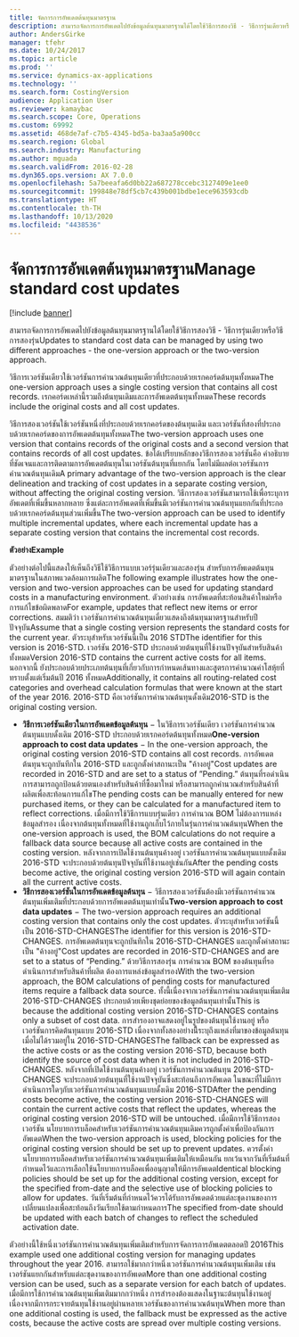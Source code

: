 ```yaml
---
title: จัดการการอัพเดตต้นทุนมาตรฐาน
description: สามารถจัดการการอัพเดตไปยังข้อมูลต้นทุนมาตรฐานได้โดยใช้วิธีการสองวิธี - วิธีการรุ่นเดียวหรือวิธีการสองรุ่น
author: AndersGirke
manager: tfehr
ms.date: 10/24/2017
ms.topic: article
ms.prod: ''
ms.service: dynamics-ax-applications
ms.technology: ''
ms.search.form: CostingVersion
audience: Application User
ms.reviewer: kamaybac
ms.search.scope: Core, Operations
ms.custom: 69992
ms.assetid: 468de7af-c7b5-4345-bd5a-ba3aa5a900cc
ms.search.region: Global
ms.search.industry: Manufacturing
ms.author: mguada
ms.search.validFrom: 2016-02-28
ms.dyn365.ops.version: AX 7.0.0
ms.openlocfilehash: 5a7beeafa6d0bb22a687278ccebc3127409e1ee0
ms.sourcegitcommit: 199848e78df5cb7c439b001bdbe1ece963593cdb
ms.translationtype: HT
ms.contentlocale: th-TH
ms.lasthandoff: 10/13/2020
ms.locfileid: "4438536"
---
```

# <a name="manage-standard-cost-updates"></a><span data-ttu-id="52068-103">จัดการการอัพเดตต้นทุนมาตรฐาน</span><span class="sxs-lookup"><span data-stu-id="52068-103">Manage standard cost updates</span></span>

[!include [banner](../includes/banner.md)]

<span data-ttu-id="52068-104">สามารถจัดการการอัพเดตไปยังข้อมูลต้นทุนมาตรฐานได้โดยใช้วิธีการสองวิธี - วิธีการรุ่นเดียวหรือวิธีการสองรุ่น</span><span class="sxs-lookup"><span data-stu-id="52068-104">Updates to standard cost data can be managed by using two different approaches - the one-version approach or the two-version approach.</span></span> 

<span data-ttu-id="52068-105">วิธีการเวอร์ชันเดียวใช้เวอร์ชันการคำนวณต้นทุนเดียวที่ประกอบด้วยเรกคอร์ดต้นทุนทั้งหมด</span><span class="sxs-lookup"><span data-stu-id="52068-105">The one-version approach uses a single costing version that contains all cost records.</span></span> <span data-ttu-id="52068-106">เรกคอร์ดเหล่านี้รวมถึงต้นทุนเดิมและการอัพเดตต้นทุนทั้งหมด</span><span class="sxs-lookup"><span data-stu-id="52068-106">These records include the original costs and all cost updates.</span></span>

<span data-ttu-id="52068-107">วิธีการสองเวอร์ชันใช้เวอร์ชันหนึ่งที่ประกอบด้วยเรกคอร์ดของต้นทุนเดิม และเวอร์ชันที่สองที่ประกอบด้วยเรกคอร์ดของการอัพเดตต้นทุนทั้งหมด</span><span class="sxs-lookup"><span data-stu-id="52068-107">The two-version approach uses one version that contains records of the original costs and a second version that contains records of all cost updates.</span></span> <span data-ttu-id="52068-108">ข้อได้เปรียบหลักของวิธีการสองเวอร์ชันคือ คำอธิบายที่ชัดเจนและการติดตามการอัพเดตต้นทุนในเวอร์ชันต้นทุนที่แยกกัน โดยไม่มีผลต่อเวอร์ชันการคำนวณต้นทุนเดิม</span><span class="sxs-lookup"><span data-stu-id="52068-108">A primary advantage of the two-version approach is the clear delineation and tracking of cost updates in a separate costing version, without affecting the original costing version.</span></span> <span data-ttu-id="52068-109">วิธีการสองเวอร์ชันสามารถใช้เพื่อระบุการอัพเดตที่เพิ่มขึ้นหลากหลาย ซึ่งแต่ละการอัพเดตที่เพิ่มขึ้นมีเวอร์ชันการคำนวณต้นทุนแยกกันที่ประกอบด้วยเรกคอร์ดต้นทุนส่วนเพิ่มขึ้น</span><span class="sxs-lookup"><span data-stu-id="52068-109">The two-version approach can be used to identify multiple incremental updates, where each incremental update has a separate costing version that contains the incremental cost records.</span></span> 

<span data-ttu-id="52068-110">**ตัวอย่าง**</span><span class="sxs-lookup"><span data-stu-id="52068-110">**Example**</span></span> 

<span data-ttu-id="52068-111">ตัวอย่างต่อไปนี้แสดงให้เห็นถึงวิธีใช้วิธีการแบบเวอร์รุ่นเดียวและสองรุ่น สำหรับการอัพเดตต้นทุนมาตรฐานในสภาพแวดล้อมการผลิต</span><span class="sxs-lookup"><span data-stu-id="52068-111">The following example illustrates how the one-version and two-version approaches can be used for updating standard costs in a manufacturing environment.</span></span> <span data-ttu-id="52068-112">ตัวอย่างเช่น การอัพเดตที่สะท้อนสินค้าใหม่หรือการแก้ไขข้อผิดพลาด</span><span class="sxs-lookup"><span data-stu-id="52068-112">For example, updates that reflect new items or error corrections.</span></span> <span data-ttu-id="52068-113">สมมติว่า เวอร์ชันการคำนวณต้นทุนเดี่ยวแสดงถึงต้นทุนมาตรฐานสำหรับปีปัจจุบัน</span><span class="sxs-lookup"><span data-stu-id="52068-113">Assume that a single costing version represents the standard costs for the current year.</span></span> <span data-ttu-id="52068-114">ตัวระบุสำหรับเวอร์ชันนี้เป็น 2016 STD</span><span class="sxs-lookup"><span data-stu-id="52068-114">The identifier for this version is 2016-STD.</span></span> <span data-ttu-id="52068-115">เวอร์ชัน 2016-STD ประกอบด้วยต้นทุนที่ใช้งานปัจจุบันสำหรับสินค้าทั้งหมด</span><span class="sxs-lookup"><span data-stu-id="52068-115">Version 2016-STD contains the current active costs for all items.</span></span> <span data-ttu-id="52068-116">นอกจากนี้ ยังประกอบด้วยประเภทต้นทุนที่เกี่ยวกับการกำหนดเส้นทางและสูตรการคำนวณค่าโสหุ้ยที่ทราบตั้งแต่เริ่มต้นปี 2016 ทั้งหมด</span><span class="sxs-lookup"><span data-stu-id="52068-116">Additionally, it contains all routing-related cost categories and overhead calculation formulas that were known at the start of the year 2016.</span></span> <span data-ttu-id="52068-117">2016-STD คือเวอร์ชันการคำนวณต้นทุนดั้งเดิม</span><span class="sxs-lookup"><span data-stu-id="52068-117">2016-STD is the original costing version.</span></span>

-   <span data-ttu-id="52068-118">**วิธีการเวอร์ชันเดียวในการอัพเดตข้อมูลต้นทุน** − ในวิธีการเวอร์ชันเดียว เวอร์ชันการคำนวณต้นทุนแบบดั้งเดิม 2016-STD ประกอบด้วยเรกคอร์ดต้นทุนทั้งหมด</span><span class="sxs-lookup"><span data-stu-id="52068-118">**One-version approach to cost data updates** − In the one-version approach, the original costing version 2016-STD contains all cost records.</span></span> <span data-ttu-id="52068-119">การอัพเดตต้นทุนจะถูกบันทึกใน 2016-STD และถูกตั้งค่าสถานะเป็น "ค้างอยู่"</span><span class="sxs-lookup"><span data-stu-id="52068-119">Cost updates are recorded in 2016-STD and are set to a status of ”Pending.”</span></span> <span data-ttu-id="52068-120">ต้นทุนที่รอดำเนินการสามารถถูกป้อนด้วยตนเองสำหรับสินค้าที่ซื้อมาใหม่ หรือสามารถถูกคำนวณสำหรับสินค้าที่ผลิตเพื่อสะท้อนการแก้ไข</span><span class="sxs-lookup"><span data-stu-id="52068-120">The pending costs can be manually entered for new purchased items, or they can be calculated for a manufactured item to reflect corrections.</span></span> <span data-ttu-id="52068-121">เมื่อมีการใช้วิธีการแบบรุ่นเดียว การคำนวณ BOM ไม่ต้องการแหล่งข้อมูลสำรอง เนื่องจากต้นทุนทั้งหมดที่ใช้งานถูกเก็บไว้ภายในรุ่นการคำนวณต้นทุน</span><span class="sxs-lookup"><span data-stu-id="52068-121">When the one-version approach is used, the BOM calculations do not require a fallback data source because all active costs are contained in the costing version.</span></span> <span data-ttu-id="52068-122">หลังจากการเปิดใช้งานต้นทุนค้างอยู่ เวอร์ชันการคำนวณต้นทุนแบบดั้งเดิม 2016-STD จะประกอบด้วยต้นทุนปัจจุบันที่ใช้งานอยู่เช่นกัน</span><span class="sxs-lookup"><span data-stu-id="52068-122">After the pending costs become active, the original costing version 2016-STD will again contain all the current active costs.</span></span>
-   <span data-ttu-id="52068-123">**วิธีการสองเวอร์ชันในการอัพเดตข้อมูลต้นทุน** − วิธีการสองเวอร์ชันต้องมีเวอร์ชันการคำนวณต้นทุนเพิ่มเติมที่ประกอบด้วยการอัพเดตต้นทุนเท่านั้น</span><span class="sxs-lookup"><span data-stu-id="52068-123">**Two-version approach to cost data updates** − The two-version approach requires an additional costing version that contains only the cost updates.</span></span> <span data-ttu-id="52068-124">ตัวระบุสำหรับเวอร์ชันนี้เป็น 2016-STD-CHANGES</span><span class="sxs-lookup"><span data-stu-id="52068-124">The identifier for this version is 2016-STD-CHANGES.</span></span> <span data-ttu-id="52068-125">การอัพเดตต้นทุนจะถูกบันทึกใน 2016-STD-CHANGES และถูกตั้งค่าสถานะเป็น "ค้างอยู่"</span><span class="sxs-lookup"><span data-stu-id="52068-125">Cost updates are recorded in 2016-STD-CHANGES and are set to a status of “Pending.”</span></span> <span data-ttu-id="52068-126">ด้วยวิธีการสองรุ่น การคำนวณ BOM ของต้นทุนที่รอดำเนินการสำหรับสินค้าที่ผลิต ต้องการแหล่งข้อมูลสำรอง</span><span class="sxs-lookup"><span data-stu-id="52068-126">With the two-version approach, the BOM calculations of pending costs for manufactured items require a fallback data source.</span></span> <span data-ttu-id="52068-127">ทั้งนี้เนื่องจากเวอร์ชันการคำนวณต้นทุนเพิ่มเติม 2016-STD-CHANGES ประกอบด้วยเพียงชุดย่อยของข้อมูลต้นทุนเท่านั้น</span><span class="sxs-lookup"><span data-stu-id="52068-127">This is because the additional costing version 2016-STD-CHANGES contains only a subset of cost data.</span></span> <span data-ttu-id="52068-128">การสำรองอาจแสดงอยู่ในรูปของต้นทุนใช้งานอยู่ หรือเวอร์ชันการคิดต้นทุนแบบ 2016-STD เนื่องจากทั้งสองอย่างนี้ีระบุถึงแหล่งที่มาของข้อมูลต้นทุนเมื่อไม่ได้รวมอยู่ใน 2016-STD-CHANGES</span><span class="sxs-lookup"><span data-stu-id="52068-128">The fallback can be expressed as the active costs or as the costing version 2016-STD, because both identify the source of cost data when it is not included in 2016-STD-CHANGES.</span></span> <span data-ttu-id="52068-129">หลังจากที่เปิดใช้งานต้นทุนค้างอยู่ เวอร์ชันการคำนวณต้นทุน 2016-STD-CHANGES จะประกอบด้วยต้นทุนที่ใช้งานปัจจุบันซึ่งสะท้อนถึงการอัพเดต ในขณะที่ไม่มีการดำเนินการใดๆกับเวอร์ชันการคำนวณต้นทุนแบบดั้งเดิม 2016-STD</span><span class="sxs-lookup"><span data-stu-id="52068-129">After the pending costs become active, the costing version 2016-STD-CHANGES will contain the current active costs that reflect the updates, whereas the original costing version 2016-STD will be untouched.</span></span> <span data-ttu-id="52068-130">เมื่อมีการใช้วิธีการสองเวอร์ชัน นโยบายการบล็อคสำหรับเวอร์ชันการคำนวณต้นทุนเดิมควรถูกตั้งค่าเพื่อป้องกันการอัพเดต</span><span class="sxs-lookup"><span data-stu-id="52068-130">When the two-version approach is used, blocking policies for the original costing version should be set up to prevent updates.</span></span> <span data-ttu-id="52068-131">ควรตั้งค่านโยบายการบล็อคสำหรับเวอร์ชันการคำนวณต้นทุนเพิ่มเติมให้เหมือนกัน ยกเว้นจากวันที่เริ่มต้นที่กำหนดไว้และการเลือกใช้นโยบายการบล็อคเพื่ออนุญาตให้มีการอัพเดต</span><span class="sxs-lookup"><span data-stu-id="52068-131">Identical blocking policies should be set up for the additional costing version, except for the specified from-date and the selective use of blocking policies to allow for updates.</span></span> <span data-ttu-id="52068-132">วันที่เริ่มต้นที่กำหนดไว้ควรได้รับการอัพเดตด้วยแต่ละชุดงานของการเปลี่ยนแปลงเพื่อสะท้อนถึงวันเรียกใช้ตามกำหนดการ</span><span class="sxs-lookup"><span data-stu-id="52068-132">The specified from-date should be updated with each batch of changes to reflect the scheduled activation date.</span></span>

<span data-ttu-id="52068-133">ตัวอย่างนี้ใช้หนึ่งเวอร์ชันการคำนวณต้นทุนเพิ่มเติมสำหรับการจัดการการอัพเดตตลอดปี 2016</span><span class="sxs-lookup"><span data-stu-id="52068-133">This example used one additional costing version for managing updates throughout the year 2016.</span></span> <span data-ttu-id="52068-134">สามารถใช้มากกว่าหนึ่งเวอร์ชันการคำนวณต้นทุนเพิ่มเติม เช่น เวอร์ชันแยกกันสำหรับแต่ละชุดงานของการอัพเดต</span><span class="sxs-lookup"><span data-stu-id="52068-134">More than one additional costing version can be used, such as a separate version for each batch of updates.</span></span> <span data-ttu-id="52068-135">เมื่อมีการใช้การคำนวณต้นทุนเพิ่มเติมมากกว่าหนึ่ง การสำรองต้องแสดงในฐานะต้นทุนใช้งานอยู่ เนื่องจากมีการกระจายต้นทุนใช้งานอยู่ผ่านหลายเวอร์ชันของการคำนวณต้นทุน</span><span class="sxs-lookup"><span data-stu-id="52068-135">When more than one additional costing is used, the fallback must be expressed as the active costs, because the active costs are spread over multiple costing versions.</span></span>





